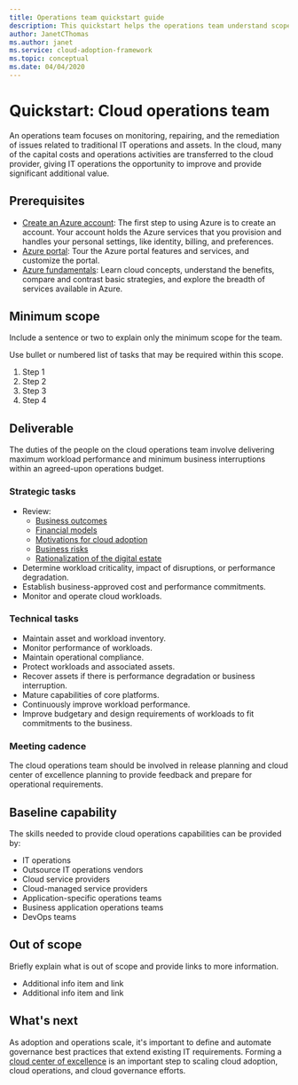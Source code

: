 ```yaml
---
title: Operations team quickstart guide
description: This quickstart helps the operations team understand scope, deliverables, and the capabilities they are responsible for.
author: JanetCThomas
ms.author: janet
ms.service: cloud-adoption-framework
ms.topic: conceptual 
ms.date: 04/04/2020
---
```


# Quickstart: Cloud operations team

An operations team focuses on monitoring, repairing, and the remediation of issues related to traditional IT operations and assets. In the cloud, many of the capital costs and operations activities are transferred to the cloud provider, giving IT operations the opportunity to improve and provide significant additional value.

## Prerequisites

- [Create an Azure account](https://docs.microsoft.com/learn/modules/create-an-azure-account): The first step to using Azure is to create an account. Your account holds the Azure services that you provision and handles your personal settings, like identity, billing, and preferences.
- [Azure portal](https://docs.microsoft.com/learn/modules/tour-azure-portal): Tour the Azure portal features and services, and customize the portal.
- [Azure fundamentals](https://docs.microsoft.com/learn/paths/azure-for-the-data-engineer): Learn cloud concepts, understand the benefits, compare and contrast basic strategies, and explore the breadth of services available in Azure.

## Minimum scope

<!-- TODO -->

Include a sentence or two to explain only the minimum scope for the team.

Use bullet or numbered list of tasks that may be required within this scope.

1. Step 1
1. Step 2
1. Step 3
1. Step 4

## Deliverable

The duties of the people on the cloud operations team involve delivering maximum workload performance and minimum business interruptions within an agreed-upon operations budget.

### Strategic tasks

- Review:
  - [Business outcomes](../strategy/business-outcomes/index.md)
  - [Financial models](../strategy/financial-models.md)
  - [Motivations for cloud adoption](../strategy/motivations.md)
  - [Business risks](../govern/policy-compliance/risk-tolerance.md)
  - [Rationalization of the digital estate](../digital-estate/index.md)
- Determine workload criticality, impact of disruptions, or performance degradation.
- Establish business-approved cost and performance commitments.
- Monitor and operate cloud workloads.

### Technical tasks

- Maintain asset and workload inventory.
- Monitor performance of workloads.
- Maintain operational compliance.
- Protect workloads and associated assets.
- Recover assets if there is performance degradation or business interruption.
- Mature capabilities of core platforms.
- Continuously improve workload performance.
- Improve budgetary and design requirements of workloads to fit commitments to the business.

### Meeting cadence

The cloud operations team should be involved in release planning and cloud center of excellence planning to provide feedback and prepare for operational requirements.

## Baseline capability

The skills needed to provide cloud operations capabilities can be provided by:

- IT operations
- Outsource IT operations vendors
- Cloud service providers
- Cloud-managed service providers
- Application-specific operations teams
- Business application operations teams
- DevOps teams

## Out of scope

<!-- TODO -->

Briefly explain what is out of scope and provide links to more information.

- Additional info item and link
- Additional info item and link

## What's next

As adoption and operations scale, it's important to define and automate governance best practices that extend existing IT requirements. Forming a [cloud center of excellence](../organize/cloud-center-of-excellence.md) is an important step to scaling cloud adoption, cloud operations, and cloud governance efforts.

